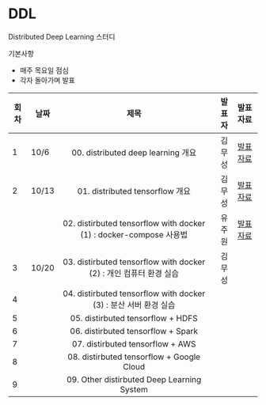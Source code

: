 # DDL
Distributed Deep Learning 스터디

기본사항
* 매주 목요일 점심
* 각자 돌아가며 발표



| 회차 | 날짜  | 제목                                                       | 발표자 |  발표자료      |
|------| ----- |:----------------------------------------------------------:| ------:|:-------------: |
|  1   | 10/6  | 00. distributed deep learning 개요                          | 김무성 | [발표자료](http://nbviewer.jupyter.org/github/KonanAcademy/DDL/blob/master/presentation/00_intro_distributed_deep_learning/00_distributed_deep_learning.ipynb)  |
|  2   | 10/13 | 01. distributed tensorflow 개요                             | 김무성 | [발표자료](http://nbviewer.jupyter.org/github/KonanAcademy/DDL/blob/master/presentation/01_intro_distributed_tensorflow/01_Intro_dist_tf.ipynb)  |
|     |  | 02. distirbuted tensorflow with docker (1) : docker-compose 사용법 | 유주원 | [발표자료](http://yujuwon.tistory.com/entry/Docker-Compose) |
|  3   | 10/20 | 03. distirbuted tensorflow with docker (2) : 개인 컴퓨터 환경 실습  | 김무성 |   |
|  4   |       | 04. distirbuted tensorflow with docker (3) : 분산 서버 환경 실습   |   |   |
|  5   |       | 05. distirbuted tensorflow + HDFS   |   |   |
|  6   |       | 06. distirbuted tensorflow + Spark  |   |   |
|  7   |       | 07. distirbuted tensorflow + AWS  |   |   |
|  8   |       | 08. distirbuted tensorflow + Google Cloud  |   |   |
|  9   |       | 09. Other distirbuted Deep Learning System  |   |   |
